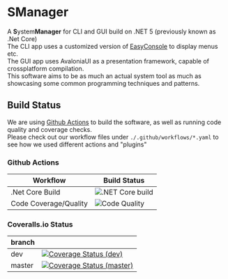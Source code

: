 # SManager
A **S**ystem**Manager** for CLI and GUI build on .NET 5 (previously known as .Net Core)  
The CLI app uses a customized version of [EasyConsole](https://github.com/MzB-Solutions/EasyConsole) to display menus etc.  
The GUI app uses AvaloniaUI as a presentation framework, capable of crossplatform compilation.  
This software aims to be as much an actual system tool as much as showcasing some common programming techniques and patterns.

## Build Status
We are using [Github Actions](https://github.com/features/actions) to build the software, as well as running code quality and coverage checks.  
Please check out our workflow files under ```./.github/workflows/*.yaml``` to see how we used different actions and "plugins"

### Github Actions

| Workflow              |                                                   Build Status                                                  |
|-----------------------|-----------------------------------------------------------------------------------------------------------------|
| .Net Core Build       | ![.NET Core build](https://github.com/MzB-Solutions/SystemT00ls/workflows/&period;NET%20Core%20build/badge.svg) |
| Code Coverage/Quality |  ![Code Quality](https://github.com/MzB-Solutions/SystemT00ls/workflows/Code%20Quality/badge.svg)  |

### Coveralls.io Status

| branch |                                                                                                                                                                                   |
|--------|-----------------------------------------------------------------------------------------------------------------------------------------------------------------------------------|
| dev    |      [![Coverage Status (dev)](https://coveralls.io/repos/github/MzB-Solutions/SManager/badge.svg?branch=dev)](https://coveralls.io/github/MzB-Solutions/SManager?branch=dev)     |
| master | [![Coverage Status (master)](https://coveralls.io/repos/github/MzB-Solutions/SManager/badge.svg?branch=master)](https://coveralls.io/github/MzB-Solutions/SManager?branch=master) |